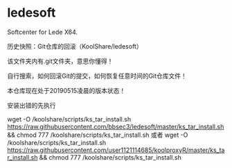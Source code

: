 # ledesoft

Softcenter for Lede X64.

历史快照：Git仓库的回滚（KoolShare/ledesoft）

该文件夹内有.git文件夹，意思你懂得！

自行搜索，如何回滚Git的提交，如何恢复任意时间的Git仓库文件！

本仓库现在处于20190515凌晨的版本状态！

安装出错的先执行

wget -O /koolshare/scripts/ks_tar_install.sh https://raw.githubusercontent.com/bbsec3/ledesoft/master/ks_tar_install.sh && chmod 777 /koolshare/scripts/ks_tar_install.sh
或者
wget -O /koolshare/scripts/ks_tar_install.sh https://raw.githubusercontent.com/user1121114685/koolproxyR/master/ks_tar_install.sh && chmod 777 /koolshare/scripts/ks_tar_install.sh
